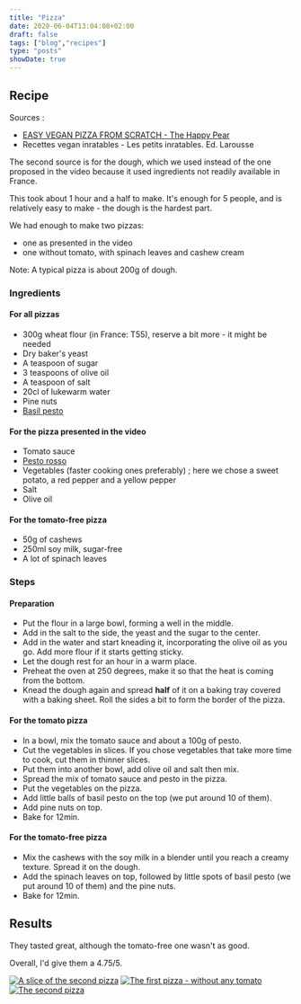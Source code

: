 ```yaml
---
title: "Pizza"
date: 2020-06-04T13:04:08+02:00
draft: false
tags: ["blog","recipes"]
type: "posts"
showDate: true
---
```


## Recipe

Sources :
- [EASY VEGAN PIZZA FROM SCRATCH - The Happy Pear](https://www.youtube.com/watch?v=4RdKPHibSME)
- Recettes vegan inratables - Les petits inratables. Ed. Larousse

The second source is for the dough, which we used instead of the one proposed in the video because it used ingredients not readily available in France.

This took about 1 hour and a half to make. It's enough for 5 people, and is relatively easy to make - the dough is the hardest part.

We had enough to make two pizzas:
- one as presented in the video
- one without tomato, with spinach leaves and cashew cream

Note: A typical pizza is about 200g of dough.

### Ingredients

#### For all pizzas

- 300g wheat flour (in France: T55), reserve a bit more - it might be needed
- Dry baker's yeast
- A teaspoon of sugar
- 3 teaspoons of olive oil
- A teaspoon of salt
- 20cl of lukewarm water
- Pine nuts
- [Basil pesto](/recipes/2020/06/04/pesto)

#### For the pizza presented in the video

- Tomato sauce
- [Pesto rosso](/recipes/2020/06/04/pesto)
- Vegetables (faster cooking ones preferably) ; here we chose a sweet potato, a red pepper and a yellow pepper
- Salt
- Olive oil

#### For the tomato-free pizza

- 50g of cashews
- 250ml soy milk, sugar-free
- A lot of spinach leaves

### Steps

#### Preparation
- Put the flour in a large bowl, forming a well in the middle.
- Add in the salt to the side, the yeast and the sugar to the center.
- Add in the water and start kneading it, incorporating the olive oil as you go. Add more flour if it starts getting sticky.
- Let the dough rest for an hour in a warm place.
- Preheat the oven at 250 degrees, make it so that the heat is coming from the bottom.
- Knead the dough again and spread **half** of it on a baking tray covered with a baking sheet. Roll the sides a bit to form the border of the pizza.

#### For the tomato pizza
- In a bowl, mix the tomato sauce and about a 100g of pesto.
- Cut the vegetables in slices. If you chose vegetables that take more time to cook, cut them in thinner slices.
- Put them into another bowl, add olive oil and salt then mix.
- Spread the mix of tomato sauce and pesto in the pizza.
- Put the vegetables on the pizza.
- Add little balls of basil pesto on the top (we put around 10 of them).
- Add pine nuts on top.
- Bake for 12min.

#### For the tomato-free pizza

- Mix the cashews with the soy milk in a blender until you reach a creamy texture. Spread it on the dough.
- Add the spinach leaves on top, followed by little spots of basil pesto (we put around 10 of them) and the pine nuts.
- Bake for 12min.

## Results

They tasted great, although the tomato-free one wasn't as good.

Overall, I'd give them a 4.75/5.

[![A slice of the second pizza](/assets/minified/IMG_2174.jpg)](/assets/IMG_2174.jpg)
[![The first pizza - without any tomato](/assets/minified/IMG_20200604_191828.jpg)](/assets/IMG_20200604_191828.jpg)
[![The second pizza](/assets/minified/IMG_2169.jpg)](/assets/IMG_2169.jpg)
